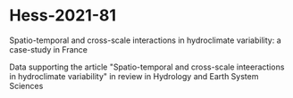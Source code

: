 # Hess-2021-81
Spatio-temporal and cross-scale interactions in hydroclimate variability: a case-study in France

Data supporting the article "Spatio-temporal and cross-scale inteeractions in hydroclimate variability" in review in Hydrology and Earth System Sciences

